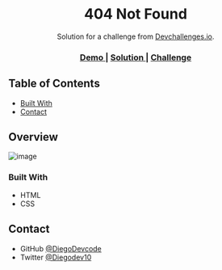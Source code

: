 <!-- Please update value in the {}  -->

<h1 align="center">404 Not Found</h1>

<div align="center">
   Solution for a challenge from  <a href="http://devchallenges.io" target="_blank">Devchallenges.io</a>.
</div>

<div align="center">
  <h3>
    <a href="https://404-not-found-master-sigma.vercel.app/">
      Demo
    </a>
    <span> | </span>
    <a href="https://legacy.devchallenges.io/solutions/DE9RD3JM2jqSy2f5n7mx">
      Solution
    </a>
    <span> | </span>
    <a href="https://devchallenges.io/challenges/wBunSb7FPrIepJZAg0sY">
      Challenge
    </a>
  </h3>
</div>

<!-- TABLE OF CONTENTS -->

## Table of Contents
  - [Built With](#built-with)
- [Contact](#contact)


<!-- OVERVIEW -->

## Overview
![image](https://github.com/DIegoDevcode/404-not-found-master/assets/105946956/1b56385a-9311-4569-821f-914fb838b274)
### Built With

<!-- This section should list any major frameworks that you built your project using. Here are a few examples.-->

- HTML
- CSS

## Contact

- GitHub [@DiegoDevcode](https://github.com/DIegoDevcode)
- Twitter [@Diegodev10](https://twitter.com/Diegodev10)

